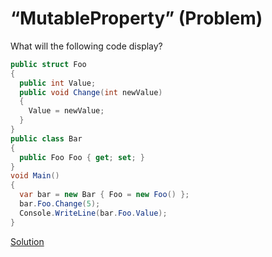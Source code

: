 # “MutableProperty” (Problem)
What will the following code display?
```cs
public struct Foo
{
  public int Value;
  public void Change(int newValue)
  {
    Value = newValue;
  }
}
public class Bar
{
  public Foo Foo { get; set; }
}
void Main()
{
  var bar = new Bar { Foo = new Foo() };
  bar.Foo.Change(5);
  Console.WriteLine(bar.Foo.Value);
}
```
[Solution](./MutableProperty-A.md)
